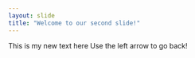 ```yaml
---
layout: slide
title: "Welcome to our second slide!"
---
```

This is my new text here
Use the left arrow to go back!
